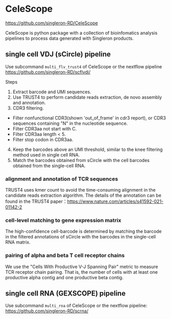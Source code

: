 # CeleScope
https://github.com/singleron-RD/CeleScope

CeleScope is python package with a collection of bioinfomatics analysis pipelines to process data generated with Singleron products.

## single cell VDJ (sCircle) pipeline 

Use subcommand `multi_flv_trust4` of CeleScope or the nextflow pipeline
https://github.com/singleron-RD/scflvdj/

Steps

1. Extract barcode and UMI sequences.
2. Use TRUST4 to perform candidate reads extraction, de novo assembly and annotation.
3. CDR3 filtering.
- Filter nonfunctional CDR3(shown 'out_of_frame' in cdr3 report), or CDR3 sequences containing "N" in the nucleotide sequence.
- Filter CDR3aa not start with C.
- Filter CDR3aa length < 5.
- Filter stop codon in CDR3aa.
4. Keep the barcodes above an UMI threshold, similar to the knee filtering method used in single cell RNA.
5. Match the barcodes obtained from sCircle with the cell barcodes obtained from the single-cell RNA.


### alignment and annotation of TCR sequences

TRUST4 uses kmer count to avoid the time-consuming alignment in the candidate reads extraction algorithm. The details of the annotation can be found in the TRUST4 paper：https://www.nature.com/articles/s41592-021-01142-2

### cell-level matching to gene expression matrix

The high-confidence cell-barcode is determined by matching the barcode in the filtered annotations of sCircle with the barcodes in the single-cell RNA matrix.

### pairing of alpha and beta T cell receptor chains

We use the "Cells With Productive V-J Spanning Pair" metric to measure TCR receptor chain pairing. That is, the number of cells with at least one productive alpha contig and one productive beta contig.

## single cell RNA (GEXSCOPE) pipeline 
Use subcommand `multi_rna` of CeleScope or 
the nextflow pipeline: https://github.com/singleron-RD/scrna/
